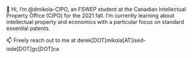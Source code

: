 👋 Hi, I’m @dmikola-CIPO, an FSWEP student at the Canadian Intellectual Property Office (CIPO)
for the 2021 fall. I’m currently learning about intellectual property and economics with a 
particular focus on standard essential patents. 

📫 Freely reach out to me at derek[DOT]mikola[AT]ised-isde[DOT]gc[DOT]ca
